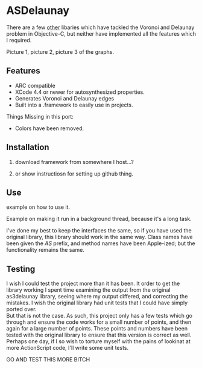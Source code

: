 # ASDelaunay #

There are a few [other](https://github.com/czgarrett/delaunay-ios) libaries which have tackled the Voronoi and Delaunay problem in Objective-C, but neither have implemented all the features which I required.



Picture 1, picture 2, picture 3 of the graphs.

## Features ##

* ARC compatible
* XCode 4.4 or newer for autosynthesized properties.
* Generates Voronoi and Delaunay edges
* Built into a .framework to easily use in projects.


Things Missing in this port:
 * Colors have been removed.


## Installation ##

1. download framework from somewhere I host...?

2. or show instructiosn for setting up github thing.


## Use ##

example on how to use it.

Example on making it run in a background thread, because it's a long task.

I've done my best to keep the interfaces the same, so if you have used the original library, this library should work in the same way. Class names have been given the *AS* prefix, and method names have been Apple-ized; but the functionality remains the same.

## Testing ##
I wish I could test the project more than it has been. It order to get the library working I spent time examining the output from the original as3delaunay library, seeing where my output differed, and correcting the mistakes. I wish the original library had unit tests that I could have simply ported over.  
But that is not the case. As such, this project only has a few tests which go through and ensure the code works for a small number of points, and then again for a large number of points. These points and numbers have been tested with the original library to ensure that this version is correct as well.  
Perhaps one day, if I so wish to torture myself with the pains of lookinat at more ActionScript code, I'll write some unit tests.

GO AND TEST THIS MORE BITCH

